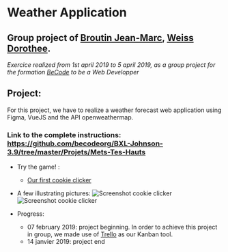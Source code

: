 # Weather Application

## Group project of [Broutin Jean-Marc](https://github.com/jmbroutin), [Weiss Dorothee](https://github.com/doropro).

*Exercice realized from 1st april 2019 to 5 april 2019, as a group project for the formation [BeCode](https://www.becode.org/) to be a Web Developper*

## Project:

For this project, we have to realize a weather forecast web application using Figma, VueJS and the API openweathermap.

### Link to the complete instructions: https://github.com/becodeorg/BXL-Johnson-3.9/tree/master/Projets/Mets-Tes-Hauts


* Try the game! :
	* [Our first cookie clicker](https://fesouille.github.io/Cookies-clicker/)

* A few illustrating pictures:
![Screenshot cookie clicker](img/cookie-clicker_1.png)
![Screenshot cookie clicker](img/cookie-clicker_2.png)


* Progress: 
	* 07 february 2019: project beginning. In order to achieve this project in group, we made use of [Trello](https://trello.com/) as our Kanban tool.
	* 14 janvier 2019: project end

